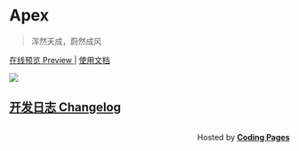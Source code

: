 # Apex

> 浑然天成，蔚然成风

[在线预览 Preview ](https://www.mlwly.cn/archives/apex.html) | [使用文档](https://handsome.ihewro.com/)

![](image/Apex-index.jpg)



## [开发日志 Changelog](/changelog)

  <p style="float: right;">Hosted by <a href="https://pages.coding.me" style="font-weight: bold">Coding Pages</a></p>
